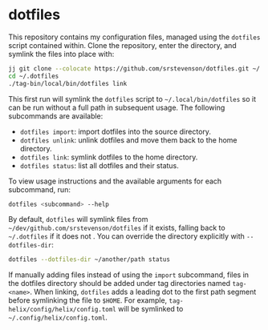 # dotfiles

This repository contains my configuration files, managed using the `dotfiles`
script contained within. Clone the repository, enter the directory, and symlink
the files into place with:

```bash
jj git clone --colocate https://github.com/srstevenson/dotfiles.git ~/.dotfiles
cd ~/.dotfiles
./tag-bin/local/bin/dotfiles link
```

This first run will symlink the `dotfiles` script to `~/.local/bin/dotfiles` so
it can be run without a full path in subsequent usage. The following subcommands
are available:

- `dotfiles import`: import dotfiles into the source directory.
- `dotfiles unlink`: unlink dotfiles and move them back to the home directory.
- `dotfiles link`: symlink dotfiles to the home directory.
- `dotfiles status`: list all dotfiles and their status.

To view usage instructions and the available arguments for each subcommand, run:

```bash
dotfiles <subcommand> --help
```

By default, `dotfiles` will symlink files from
`~/dev/github.com/srstevenson/dotfiles` if it exists, falling back to
`~/.dotfiles` if it does not . You can override the directory explicitly with
`--dotfiles-dir`:

```bash
dotfiles --dotfiles-dir ~/another/path status
```

If manually adding files instead of using the `import` subcommand, files in the
dotfiles directory should be added under tag directories named `tag-<name>`.
When linking, `dotfiles` adds a leading dot to the first path segment before
symlinking the file to `$HOME`. For example,
`tag-helix/config/helix/config.toml` will be symlinked to
`~/.config/helix/config.toml`.
